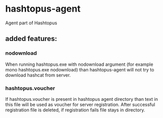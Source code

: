 # hashtopus-agent


Agent part of Hashtopus

## added features:

### nodownload

When running hashtopus.exe with nodownload argument (for example mono hashtopus.exe nodownload) than hashtopus-agent will not try to download hashcat from server.

### hashtopus.voucher

If hashtopus.voucher is present in hashtopus agent directory than text in this file will be used as voucher for server registration. After successful registration file is deleted, if registration fails file stays in directory.